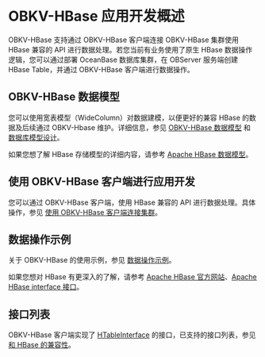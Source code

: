 # OBKV-HBase 应用开发概述

OBKV-HBase 支持通过 OBKV-HBase 客户端连接 OBKV-HBase 集群使用 HBase 兼容的 API 进行数据处理。若您当前有业务使用了原生 HBase 数据操作逻辑，您可以通过部署 OceanBase 数据库集群，在 OBServer 服务端创建 HBase Table，并通过 OBKV-HBase 客户端进行数据操作。  

## OBKV-HBase 数据模型

您可以使用宽表模型（WideColumn）对数据建模，以便更好的兼容 HBase 的数据及后续通过 OBKV-Hbase 维护。详细信息，参见 [OBKV-HBase 数据模型](../200.obkv-hbase-develop/50.obkv-hbase-data-model.md) 和 [数据库模型设计](../200.obkv-hbase-develop/150.obkv-hbase-schema-design.md)。

如果您想了解 HBase 存储模型的详细内容，请参考 [Apache HBase 数据模型](https://hbase.apache.org/book.html#datamodel)。  

## 使用 OBKV-HBase 客户端进行应用开发

您可以通过 OBKV-HBase 客户端，使用 HBase 兼容的 API 进行数据处理。具体操作，参见 [使用 OBKV-HBase 客户端连接集群](../200.obkv-hbase-develop/200.connecting-by-using-obkv-hbase-client.md)。  

## 数据操作示例

关于 OBKV-HBase 的使用示例，参见 [数据操作示例](../200.obkv-hbase-develop/300.obkv-hbase-demo.md)。 

如果您想对 HBase 有更深入的了解，请参考 [Apache HBase 官方网站](https://hbase.apache.org/)、[Apache HBase interface 接口](https://hbase.apache.org/1.1/apidocs/org/apache/hadoop/hbase/client/Table.html)。  

## 接口列表

OBKV-HBase 客户端实现了 [HTableInterface](https://svn.apache.org/repos/asf/hbase/hbase.apache.org/trunk/0.94/apidocs/org/apache/hadoop/hbase/client/HTableInterface.html) 的接口，已支持的接口列表，参见 [和 HBase 的兼容性](../100.hbase-compatibility.md)。  